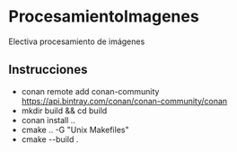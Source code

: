 # ProcesamientoImagenes
Electiva procesamiento de imágenes

## Instrucciones
* conan remote add conan-community https://api.bintray.com/conan/conan-community/conan
* mkdir build && cd build
* conan install ..
* cmake .. -G "Unix Makefiles"
* cmake --build .

